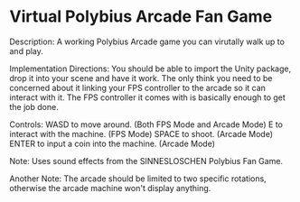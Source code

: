 # Virtual Polybius Arcade Fan Game

Description:
A working Polybius Arcade game you can virutally walk up to and play. 

Implementation Directions:
You should be able to import the Unity package, drop it into your scene and have it work.
The only think you need to be concerned about it linking your FPS controller to the arcade so it can interact with it.
The FPS controller it comes with is basically enough to get the job done.

Controls:
WASD to move around. (Both FPS Mode and Arcade Mode)
E to interact with the machine. (FPS Mode)
SPACE to shoot. (Arcade Mode)
ENTER to input a coin into the machine. (Arcade Mode)

Note:
Uses sound effects from the SINNESLOSCHEN Polybius Fan Game.

Another Note:
The arcade should be limited to two specific rotations, otherwise the arcade machine won't display anything.
